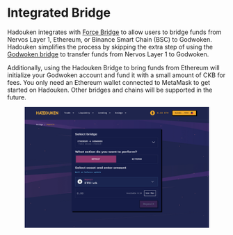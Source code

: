 # Integrated Bridge

Hadouken integrates with [Force Bridge](https://forcebridge.com/bridge/Ethereum/Nervos) to allow users to bridge funds from Nervos Layer 1, Ethereum, or Binance Smart Chain (BSC) to Godwoken. Hadouken simplifies the process by skipping the extra step of using the [Godwoken bridge](https://bridge.godwoken.io/#/v1/deposit/pending) to transfer funds from Nervos Layer 1 to Godwoken.

Additionally, using the Hadouken Bridge to bring funds from Ethereum will initialize your Godwoken account and fund it with a small amount of CKB for fees. You only need an Ethereum wallet connected to MetaMask to get started on Hadouken. Other bridges and chains will be supported in the future.

<figure><img src="../.gitbook/assets/image (2) (1) (1).png" alt=""><figcaption></figcaption></figure>
